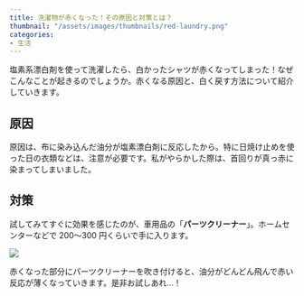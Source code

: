 ```yaml
---
title: 洗濯物が赤くなった！その原因と対策とは？
thumbnail: "/assets/images/thumbnails/red-laundry.png"
categories:
- 生活
---
```


塩素系漂白剤を使って洗濯したら、白かったシャツが赤くなってしまった！なぜこんなことが起きるのでしょうか。赤くなる原因と、白く戻す方法について紹介していきます。
<!--more-->

## 原因
原因は、布に染み込んだ油分が塩素漂白剤に反応したから。特に日焼け止めを使った日の衣類などは、注意が必要です。私がやらかした際は、首回りが真っ赤に染まってしまいました。

## 対策
試してみてすぐに効果を感じたのが、車用品の「**パーツクリーナー**」。ホームセンターなどで 200〜300 円くらいで手に入ります。

<a target="_blank"  href="https://www.amazon.co.jp/gp/product/B07JMQMK96/ref=as_li_tl?ie=UTF8&camp=247&creative=1211&creativeASIN=B07JMQMK96&linkCode=as2&tag=yuppy0d-22&linkId=bbbec10ec6e8fd47cc32a3b22bd1d129"><img border="0" src="//ws-fe.amazon-adsystem.com/widgets/q?_encoding=UTF8&MarketPlace=JP&ASIN=B07JMQMK96&ServiceVersion=20070822&ID=AsinImage&WS=1&Format=_SL250_&tag=yuppy0d-22" ></a>

赤くなった部分にパーツクリーナーを吹き付けると、油分がどんどん飛んで赤い反応が薄くなっていきます。是非お試しあれ...！
